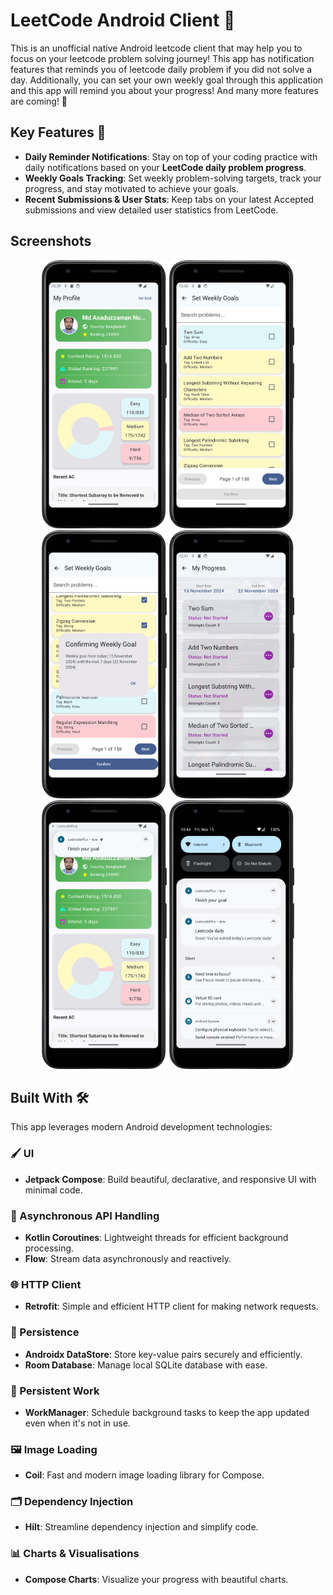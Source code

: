# LeetCode Android Client 📱
This is an unofficial native Android leetcode client that may help you to focus on your leetcode problem solving journey! This app has notification features that reminds you of leetcode daily problem if you did not solve a day.
Additionally, you can set your own weekly goal through this application and this app will remind you about your progress! And many more features are coming! 🚀

## Key Features 🌟

- **Daily Reminder Notifications**: Stay on top of your coding practice with daily notifications based on your **LeetCode daily problem progress**.
- **Weekly Goals Tracking**: Set weekly problem-solving targets, track your progress, and stay motivated to achieve your goals.
- **Recent Submissions & User Stats**: Keep tabs on your latest Accepted submissions and view detailed user statistics from LeetCode.

## Screenshots
<p align="center">
    <img src="./ss/Home.png" alt="Screenshot 1" width="200"/>
    <img src="./ss/Goal.png" alt="Screenshot 2" width="200"/>
    <img src="./ss/Goal-Dialog.png" alt="Screenshot 3" width="200"/>
    <img src="./ss/Goal-Status.png" alt="Screenshot 4" width="200"/>
    <img src="./ss/Goal-Notification-1.png" alt="Screenshot 5" width="200"/>
    <img src="./ss/Goal-Notification-2.png" alt="Screenshot 6" width="200"/>
</p>

## Built With 🛠️

This app leverages modern Android development technologies:

### 🖌️ UI
- **Jetpack Compose**: Build beautiful, declarative, and responsive UI with minimal code.

### 🔄 Asynchronous API Handling
- **Kotlin Coroutines**: Lightweight threads for efficient background processing.
- **Flow**: Stream data asynchronously and reactively.

### 🌐 HTTP Client
- **Retrofit**: Simple and efficient HTTP client for making network requests.

### 💾 Persistence
- **Androidx DataStore**: Store key-value pairs securely and efficiently.
- **Room Database**: Manage local SQLite database with ease.

### 🔄 Persistent Work
- **WorkManager**: Schedule background tasks to keep the app updated even when it's not in use.

### 🖼️ Image Loading
- **Coil**: Fast and modern image loading library for Compose.

### 🗂️ Dependency Injection
- **Hilt**: Streamline dependency injection and simplify code.

### 📊 Charts & Visualisations
- **Compose Charts**: Visualize your progress with beautiful charts.
